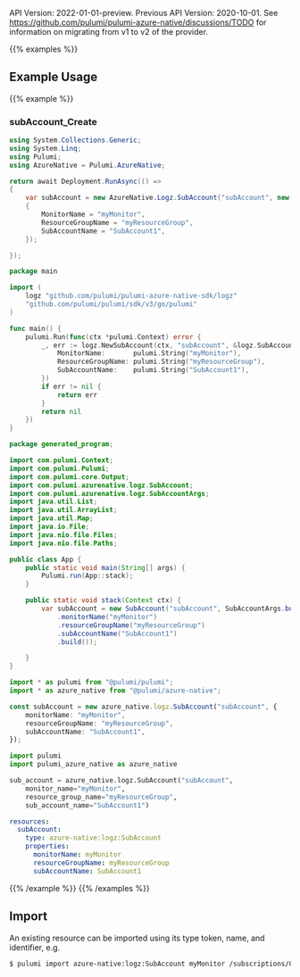 
API Version: 2022-01-01-preview.
Previous API Version: 2020-10-01. See https://github.com/pulumi/pulumi-azure-native/discussions/TODO for information on migrating from v1 to v2 of the provider.

{{% examples %}}
## Example Usage
{{% example %}}
### subAccount_Create
```csharp
using System.Collections.Generic;
using System.Linq;
using Pulumi;
using AzureNative = Pulumi.AzureNative;

return await Deployment.RunAsync(() => 
{
    var subAccount = new AzureNative.Logz.SubAccount("subAccount", new()
    {
        MonitorName = "myMonitor",
        ResourceGroupName = "myResourceGroup",
        SubAccountName = "SubAccount1",
    });

});


```

```go
package main

import (
	logz "github.com/pulumi/pulumi-azure-native-sdk/logz"
	"github.com/pulumi/pulumi/sdk/v3/go/pulumi"
)

func main() {
	pulumi.Run(func(ctx *pulumi.Context) error {
		_, err := logz.NewSubAccount(ctx, "subAccount", &logz.SubAccountArgs{
			MonitorName:       pulumi.String("myMonitor"),
			ResourceGroupName: pulumi.String("myResourceGroup"),
			SubAccountName:    pulumi.String("SubAccount1"),
		})
		if err != nil {
			return err
		}
		return nil
	})
}

```

```java
package generated_program;

import com.pulumi.Context;
import com.pulumi.Pulumi;
import com.pulumi.core.Output;
import com.pulumi.azurenative.logz.SubAccount;
import com.pulumi.azurenative.logz.SubAccountArgs;
import java.util.List;
import java.util.ArrayList;
import java.util.Map;
import java.io.File;
import java.nio.file.Files;
import java.nio.file.Paths;

public class App {
    public static void main(String[] args) {
        Pulumi.run(App::stack);
    }

    public static void stack(Context ctx) {
        var subAccount = new SubAccount("subAccount", SubAccountArgs.builder()        
            .monitorName("myMonitor")
            .resourceGroupName("myResourceGroup")
            .subAccountName("SubAccount1")
            .build());

    }
}

```

```typescript
import * as pulumi from "@pulumi/pulumi";
import * as azure_native from "@pulumi/azure-native";

const subAccount = new azure_native.logz.SubAccount("subAccount", {
    monitorName: "myMonitor",
    resourceGroupName: "myResourceGroup",
    subAccountName: "SubAccount1",
});

```

```python
import pulumi
import pulumi_azure_native as azure_native

sub_account = azure_native.logz.SubAccount("subAccount",
    monitor_name="myMonitor",
    resource_group_name="myResourceGroup",
    sub_account_name="SubAccount1")

```

```yaml
resources:
  subAccount:
    type: azure-native:logz:SubAccount
    properties:
      monitorName: myMonitor
      resourceGroupName: myResourceGroup
      subAccountName: SubAccount1

```

{{% /example %}}
{{% /examples %}}

## Import

An existing resource can be imported using its type token, name, and identifier, e.g.

```sh
$ pulumi import azure-native:logz:SubAccount myMonitor /subscriptions/00000000-0000-0000-0000-000000000000/resourceGroups/myResourceGroup/monitors/myMonitor/accounts/SubAccount1 
```
